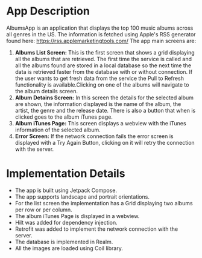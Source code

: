 # App Description

AlbumsApp is an application that displays the top 100 music albums across all genres in the US. The information is fetched using Apple's RSS generator found here: https://rss.applemarketingtools.com/
The app main screens are:

1. **Albums List Screen:** This is the first screen that shows a grid displaying all the albums that are retrieved. The first time the service is called and all the albums found are stored in a local database so the next time the data is retrieved faster from the database with or without connection. If the user wants to get fresh data from the service the Pull to Refresh functionality is available.Clicking on one of the albums will navigate to the album details screen.
2.  **Album Detains Screen:** In this screen the details for the selected album are shown, the information displayed is the name of the album, the artist, the genre and the release date. There is also a button that when is clicked goes to the album iTunes page.
3.  **Album iTunes Page:** This screen displays a webview with the iTunes information of the selected album.
4.  **Error Screen:** If the network connection fails the error screen is displayed with a Try Again Button, clicking on it will retry the connection with the server.

# Implementation Details
- The app is built using Jetpack Compose.
- The app supports landscape and portrait orientations.
- For the list screen the implementation has a Grid displaying two albums per row or per column.
- The album iTunes Page is displayed in a webview.
- Hilt was added for dependency injection.
- Retrofit was added to implement the network connection with the server.
- The database is implemented in Realm.
- All the images are loaded using Coil library.
